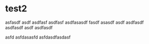 # test2

asfasdf
asdf
asdfasf
asdfasf
asdfasasdf
fasdf
asasdf
asdf
asdfasdf
asdfasdf
asdf
asdfasdf

asfd
asfdasasfd
asfdasdfasdasf
